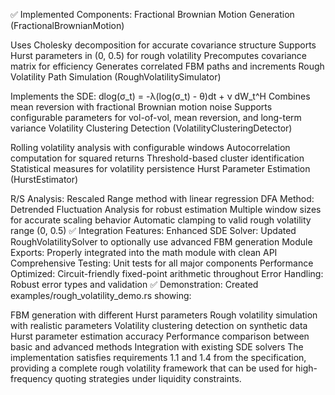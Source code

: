✅ Implemented Components:
Fractional Brownian Motion Generation (FractionalBrownianMotion)

Uses Cholesky decomposition for accurate covariance structure
Supports Hurst parameters in (0, 0.5) for rough volatility
Precomputes covariance matrix for efficiency
Generates correlated FBM paths and increments
Rough Volatility Path Simulation (RoughVolatilitySimulator)

Implements the SDE: dlog(σ_t) = -λ(log(σ_t) - θ)dt + ν dW_t^H
Combines mean reversion with fractional Brownian motion noise
Supports configurable parameters for vol-of-vol, mean reversion, and long-term variance
Volatility Clustering Detection (VolatilityClusteringDetector)

Rolling volatility analysis with configurable windows
Autocorrelation computation for squared returns
Threshold-based cluster identification
Statistical measures for volatility persistence
Hurst Parameter Estimation (HurstEstimator)

R/S Analysis: Rescaled Range method with linear regression
DFA Method: Detrended Fluctuation Analysis for robust estimation
Multiple window sizes for accurate scaling behavior
Automatic clamping to valid rough volatility range (0, 0.5)
✅ Integration Features:
Enhanced SDE Solver: Updated RoughVolatilitySolver to optionally use advanced FBM generation
Module Exports: Properly integrated into the math module with clean API
Comprehensive Testing: Unit tests for all major components
Performance Optimized: Circuit-friendly fixed-point arithmetic throughout
Error Handling: Robust error types and validation
✅ Demonstration:
Created examples/rough_volatility_demo.rs showing:

FBM generation with different Hurst parameters
Rough volatility simulation with realistic parameters
Volatility clustering detection on synthetic data
Hurst parameter estimation accuracy
Performance comparison between basic and advanced methods
Integration with existing SDE solvers
The implementation satisfies requirements 1.1 and 1.4 from the specification, providing a complete rough volatility framework that can be used for high-frequency quoting strategies under liquidity constraints.